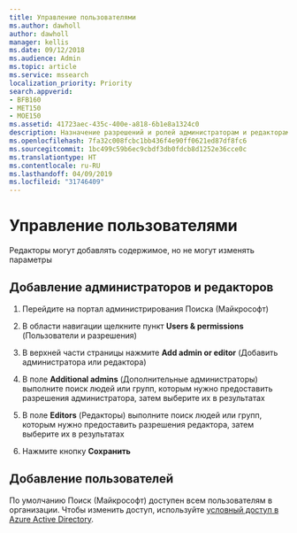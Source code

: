 ```yaml
---
title: Управление пользователями
ms.author: dawholl
author: dawholl
manager: kellis
ms.date: 09/12/2018
ms.audience: Admin
ms.topic: article
ms.service: mssearch
localization_priority: Priority
search.appverid:
- BFB160
- MET150
- MOE150
ms.assetid: 41723aec-435c-400e-a818-6b1e8a1324c0
description: Назначение разрешений и ролей администраторам и редакторам Поиска (Майкрософт)
ms.openlocfilehash: 7fa32c008fcbc1bb436f4e90ff0621ed87df8fc6
ms.sourcegitcommit: 1bc499c59b6ec9cbdf3db0fdcb8d1252e36cce0c
ms.translationtype: HT
ms.contentlocale: ru-RU
ms.lasthandoff: 04/09/2019
ms.locfileid: "31746409"
---
```

# <a name="manage-users"></a>Управление пользователями

Редакторы могут добавлять содержимое, но не могут изменять параметры
  
## <a name="add-admins-and-editors"></a>Добавление администраторов и редакторов

1. Перейдите на портал администрирования Поиска (Майкрософт)
    
2. В области навигации щелкните пункт **Users &amp; permissions** (Пользователи и разрешения)
    
3. В верхней части страницы нажмите **Add admin or editor** (Добавить администратора или редактора)
    
4. В поле **Additional admins** (Дополнительные администраторы) выполните поиск людей или групп, которым нужно предоставить разрешения администратора, затем выберите их в результатах 
    
5. В поле **Editors** (Редакторы) выполните поиск людей или групп, которым нужно предоставить разрешения редактора, затем выберите их в результатах 
    
6. Нажмите кнопку **Сохранить**
    
## <a name="add-users"></a>Добавление пользователей

По умолчанию Поиск (Майкрософт) доступен всем пользователям в организации. Чтобы изменить доступ, используйте [условный доступ в Azure Active Directory](https://docs.microsoft.com/ru-RU/azure/active-directory/conditional-access/overview).
